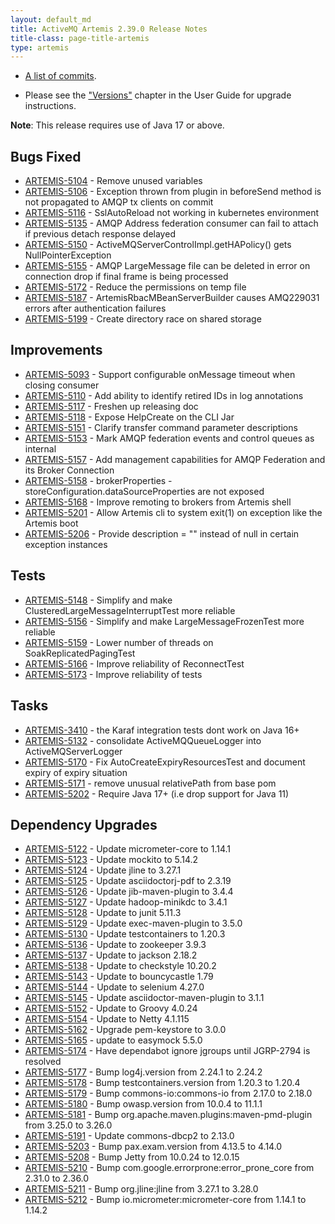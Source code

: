```yaml
---
layout: default_md
title: ActiveMQ Artemis 2.39.0 Release Notes
title-class: page-title-artemis
type: artemis
---
```

 - [A list of commits](commit-report-2.39.0).

 - Please see the ["Versions"](https://activemq.apache.org/components/artemis/documentation/latest/versions.html) chapter in the User Guide for upgrade instructions.

**Note**: This release requires use of Java 17 or above.


## Bugs Fixed

* [ARTEMIS-5104](https://issues.apache.org/jira/browse/ARTEMIS-5104) - Remove unused variables
* [ARTEMIS-5106](https://issues.apache.org/jira/browse/ARTEMIS-5106) - Exception thrown from plugin in beforeSend method is not propagated to AMQP tx clients on commit
* [ARTEMIS-5116](https://issues.apache.org/jira/browse/ARTEMIS-5116) - SslAutoReload not working in kubernetes environment
* [ARTEMIS-5135](https://issues.apache.org/jira/browse/ARTEMIS-5135) - AMQP Address federation consumer can fail to attach if previous detach response delayed
* [ARTEMIS-5150](https://issues.apache.org/jira/browse/ARTEMIS-5150) - ActiveMQServerControlImpl.getHAPolicy() gets NullPointerException
* [ARTEMIS-5155](https://issues.apache.org/jira/browse/ARTEMIS-5155) - AMQP LargeMessage file can be deleted in error on connection drop if final frame is being processed
* [ARTEMIS-5172](https://issues.apache.org/jira/browse/ARTEMIS-5172) - Reduce the permissions on temp file
* [ARTEMIS-5187](https://issues.apache.org/jira/browse/ARTEMIS-5187) - ArtemisRbacMBeanServerBuilder causes AMQ229031 errors after authentication failures
* [ARTEMIS-5199](https://issues.apache.org/jira/browse/ARTEMIS-5199) - Create directory race on shared storage

## Improvements

* [ARTEMIS-5093](https://issues.apache.org/jira/browse/ARTEMIS-5093) - Support configurable onMessage timeout when closing consumer
* [ARTEMIS-5110](https://issues.apache.org/jira/browse/ARTEMIS-5110) - Add ability to identify retired IDs in log annotations
* [ARTEMIS-5117](https://issues.apache.org/jira/browse/ARTEMIS-5117) - Freshen up releasing doc
* [ARTEMIS-5118](https://issues.apache.org/jira/browse/ARTEMIS-5118) - Expose HelpCreate on the CLI Jar
* [ARTEMIS-5151](https://issues.apache.org/jira/browse/ARTEMIS-5151) - Clarify transfer command parameter descriptions
* [ARTEMIS-5153](https://issues.apache.org/jira/browse/ARTEMIS-5153) - Mark AMQP federation events and control queues as internal
* [ARTEMIS-5157](https://issues.apache.org/jira/browse/ARTEMIS-5157) - Add management capabilities for AMQP Federation and its Broker Connection
* [ARTEMIS-5158](https://issues.apache.org/jira/browse/ARTEMIS-5158) - brokerProperties - storeConfiguration.dataSourceProperties are not exposed
* [ARTEMIS-5168](https://issues.apache.org/jira/browse/ARTEMIS-5168) - Improve remoting to brokers from Artemis shell
* [ARTEMIS-5201](https://issues.apache.org/jira/browse/ARTEMIS-5201) - Allow Artemis cli to system exit(1) on exception like the Artemis boot
* [ARTEMIS-5206](https://issues.apache.org/jira/browse/ARTEMIS-5206) - Provide description = "" instead of null in certain exception instances

## Tests

* [ARTEMIS-5148](https://issues.apache.org/jira/browse/ARTEMIS-5148) - Simplify and make ClusteredLargeMessageInterruptTest more reliable
* [ARTEMIS-5156](https://issues.apache.org/jira/browse/ARTEMIS-5156) - Simplify and make LargeMessageFrozenTest more reliable
* [ARTEMIS-5159](https://issues.apache.org/jira/browse/ARTEMIS-5159) - Lower number of threads on SoakReplicatedPagingTest
* [ARTEMIS-5166](https://issues.apache.org/jira/browse/ARTEMIS-5166) - Improve reliability of ReconnectTest
* [ARTEMIS-5173](https://issues.apache.org/jira/browse/ARTEMIS-5173) - Improve reliability of tests

## Tasks

* [ARTEMIS-3410](https://issues.apache.org/jira/browse/ARTEMIS-3410) - the Karaf integration tests dont work on Java 16+
* [ARTEMIS-5132](https://issues.apache.org/jira/browse/ARTEMIS-5132) - consolidate ActiveMQQueueLogger into ActiveMQServerLogger 
* [ARTEMIS-5170](https://issues.apache.org/jira/browse/ARTEMIS-5170) - Fix AutoCreateExpiryResourcesTest and document expiry of expiry situation
* [ARTEMIS-5171](https://issues.apache.org/jira/browse/ARTEMIS-5171) - remove unusual relativePath from base pom
* [ARTEMIS-5202](https://issues.apache.org/jira/browse/ARTEMIS-5202) - Require Java 17+ (i.e drop support for Java 11)

## Dependency Upgrades

* [ARTEMIS-5122](https://issues.apache.org/jira/browse/ARTEMIS-5122) - Update micrometer-core to 1.14.1
* [ARTEMIS-5123](https://issues.apache.org/jira/browse/ARTEMIS-5123) - Update mockito to 5.14.2
* [ARTEMIS-5124](https://issues.apache.org/jira/browse/ARTEMIS-5124) - Update jline to 3.27.1
* [ARTEMIS-5125](https://issues.apache.org/jira/browse/ARTEMIS-5125) - Update asciidoctorj-pdf to 2.3.19
* [ARTEMIS-5126](https://issues.apache.org/jira/browse/ARTEMIS-5126) - Update jib-maven-plugin to 3.4.4
* [ARTEMIS-5127](https://issues.apache.org/jira/browse/ARTEMIS-5127) - Update hadoop-minikdc to 3.4.1
* [ARTEMIS-5128](https://issues.apache.org/jira/browse/ARTEMIS-5128) - Update to junit 5.11.3
* [ARTEMIS-5129](https://issues.apache.org/jira/browse/ARTEMIS-5129) - Update exec-maven-plugin to 3.5.0
* [ARTEMIS-5130](https://issues.apache.org/jira/browse/ARTEMIS-5130) - Update testcontainers to 1.20.3
* [ARTEMIS-5136](https://issues.apache.org/jira/browse/ARTEMIS-5136) - Update to zookeeper 3.9.3
* [ARTEMIS-5137](https://issues.apache.org/jira/browse/ARTEMIS-5137) - Update to jackson 2.18.2
* [ARTEMIS-5138](https://issues.apache.org/jira/browse/ARTEMIS-5138) - Update to checkstyle 10.20.2
* [ARTEMIS-5143](https://issues.apache.org/jira/browse/ARTEMIS-5143) - Update to bouncycastle 1.79
* [ARTEMIS-5144](https://issues.apache.org/jira/browse/ARTEMIS-5144) - Update to selenium 4.27.0
* [ARTEMIS-5145](https://issues.apache.org/jira/browse/ARTEMIS-5145) - Update asciidoctor-maven-plugin to 3.1.1
* [ARTEMIS-5152](https://issues.apache.org/jira/browse/ARTEMIS-5152) - Update to Groovy 4.0.24
* [ARTEMIS-5154](https://issues.apache.org/jira/browse/ARTEMIS-5154) - Update to Netty 4.1.115
* [ARTEMIS-5162](https://issues.apache.org/jira/browse/ARTEMIS-5162) - Upgrade pem-keystore to 3.0.0
* [ARTEMIS-5165](https://issues.apache.org/jira/browse/ARTEMIS-5165) - update to easymock 5.5.0
* [ARTEMIS-5174](https://issues.apache.org/jira/browse/ARTEMIS-5174) - Have dependabot ignore jgroups until JGRP-2794 is resolved
* [ARTEMIS-5177](https://issues.apache.org/jira/browse/ARTEMIS-5177) - Bump log4j.version from 2.24.1 to 2.24.2
* [ARTEMIS-5178](https://issues.apache.org/jira/browse/ARTEMIS-5178) - Bump testcontainers.version from 1.20.3 to 1.20.4
* [ARTEMIS-5179](https://issues.apache.org/jira/browse/ARTEMIS-5179) - Bump commons-io:commons-io from 2.17.0 to 2.18.0
* [ARTEMIS-5180](https://issues.apache.org/jira/browse/ARTEMIS-5180) - Bump owasp.version from 10.0.4 to 11.1.1
* [ARTEMIS-5181](https://issues.apache.org/jira/browse/ARTEMIS-5181) - Bump org.apache.maven.plugins:maven-pmd-plugin from 3.25.0 to 3.26.0
* [ARTEMIS-5191](https://issues.apache.org/jira/browse/ARTEMIS-5191) - Update commons-dbcp2 to 2.13.0
* [ARTEMIS-5203](https://issues.apache.org/jira/browse/ARTEMIS-5203) - Bump pax.exam.version from 4.13.5 to 4.14.0
* [ARTEMIS-5208](https://issues.apache.org/jira/browse/ARTEMIS-5208) - Bump Jetty from 10.0.24 to 12.0.15
* [ARTEMIS-5210](https://issues.apache.org/jira/browse/ARTEMIS-5210) - Bump com.google.errorprone:error_prone_core from 2.31.0 to 2.36.0
* [ARTEMIS-5211](https://issues.apache.org/jira/browse/ARTEMIS-5211) - Bump org.jline:jline from 3.27.1 to 3.28.0
* [ARTEMIS-5212](https://issues.apache.org/jira/browse/ARTEMIS-5212) - Bump io.micrometer:micrometer-core from 1.14.1 to 1.14.2